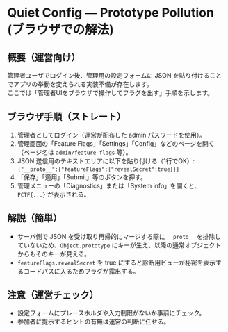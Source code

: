 # Quiet Config — Prototype Pollution (ブラウザでの解法)

## 概要（運営向け）
管理者ユーザでログイン後、管理用の設定フォームに JSON を貼り付けることでアプリの挙動を変えられる実装不備が存在します。  
ここでは「管理者UIをブラウザで操作してフラグを出す」手順を示します。

## ブラウザ手順（ストレート）
1. 管理者としてログイン（運営が配布した admin パスワードを使用）。
2. 管理画面の「Feature Flags」「Settings」「Config」などのページを開く（ページ名は `admin/feature-flags` 等）。
3. JSON 送信用のテキストエリアに以下を貼り付ける（1行でOK）:
   `{"__proto__":{"featureFlags":{"revealSecret":true}}}`
4. 「保存」「適用」「Submit」等のボタンを押す。
5. 管理メニューの「Diagnostics」または「System info」を開くと、`PCTF{...}` が表示される。

## 解説（簡単）
- サーバ側で JSON を受け取り再帰的にマージする際に `__proto__` を排除していないため、`Object.prototype` にキーが生え、以降の通常オブジェクトからもそのキーが見える。
- `featureFlags.revealSecret` を true にすると診断用ビューが秘密を表示するコードパスに入るためフラグが露出する。

## 注意（運営チェック）
- 設定フォームにプレースホルダや入力制限がないか事前にチェック。
- 参加者に提示するヒントの有無は運営の判断に任せる。
